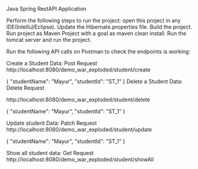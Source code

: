 Java Spring RestAPI Application

Perform the following steps to run the project:
open this project in any IDE(IntelliJ/Eclipse).
Update the Hibernate.properties file.
Build the project.
Run project as Maven Project with a goal as maven clean install.
Run the tomcat server and run the project.

Run the following API calls on Postman to check the endpoints is working:

Create a Student Data: Post Request
http://localhost:8080/demo_war_exploded/student/create

{
   "studentName": "Mayur",
   "studentId": "ST_1"
}
Delete a Student Data: Delete Request

http://localhost:8080/demo_war_exploded/student/delete

{
   "studentName": "Mayur",
   "studentId": "ST_1"
}

Update student Data: Patch Request
http://localhost:8080/demo_war_exploded/student/update

{
   "studentName": "Mayur",
   "studentId": "ST_1"
}

Show all student data: Get Request
http://localhost:8080/demo_war_exploded/student/showAll

